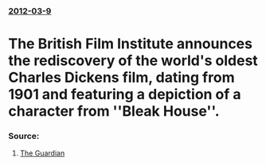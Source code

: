 ### [2012-03-9](/news/2012/03/9/index.md)

# The British Film Institute announces the rediscovery of the world's oldest Charles Dickens film, dating from 1901 and featuring a depiction of a character from ''Bleak House''. 




### Source:

1. [The Guardian](http://www.guardian.co.uk/books/2012/mar/09/oldest-charles-dickens-film-discovered)
